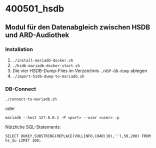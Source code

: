 # 400501_hsdb

## Modul für den Datenabgleich zwischen HSDB und ARD-Audiothek

### Installation
1. ```./install-mariadb-docker.sh```
2. ```./hsdb-mariadb-docker-start.sh```
3. Die vier HSDB-Dump-Files im Verzeichnis ```./HSP-DB-dump``` ablegen
4. ```./import-hsdb-dump-to-mariadb.sh```

### DB-Connect
```
./connect-to-mariadb.sh 
```
oder
``` 
mariadb --host 127.0.0.1 -P <port> --user <user> -p
```

Nützliche SQL-Statements:
`````roomsql
SELECT DUKEY,SUBSTRING(REPLACE(VOLLINFO,CHAR(10),''),50,200) FROM hs_du LIMIT 100;
`````